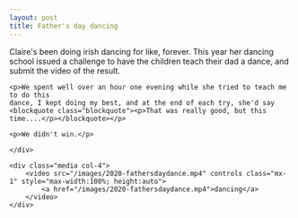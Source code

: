 ```yaml
---
layout: post
title: Father's day dancing
---
```

<div class="row">
    <div class="col-8">
    <p>Claire's been doing irish dancing for like, forever.  This year her dancing school
    issued a challenge to have the children teach their dad a dance, and submit the
    video of the result.</p>

    <p>We spent well over an hour one evening while she tried to teach me to do this
    dance, I kept doing my best, and at the end of each try, she'd say
    <blockquote class="blockquote"><p>That was really good, but this time....</p></blockquote></p>
    
    <p>We didn't win.</p>

    </div>

    <div class="media col-4">
        <video src="/images/2020-fathersdaydance.mp4" controls class="mx-1" style="max-width:100%; height:auto">
            <a href="/images/2020-fathersdaydance.mp4">dancing</a>
        </video>
    </div>

</div>
